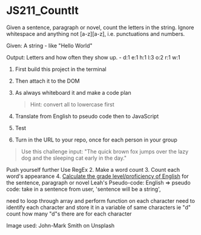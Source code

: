 # JS211_CountIt

Given a sentence, paragraph or novel, count the letters in the string. Ignore whitespace and anything not [a-z][a-z], i.e. punctuations and numbers.

Given: A string - like "Hello World"

Output: Letters and how often they show up. - d:1 e:1 h:1 l:3 o:2 r:1 w:1

1. First build this project in the terminal
2. Then attach it to the DOM
3. As always whiteboard it and make a code plan
   > Hint: convert all to lowercase first
4. Translate from English to pseudo code then to JavaScript
5. Test

6. Turn in the URL to your repo, once for each person in your group

> Use this challenge input: "The quick brown fox jumps over the lazy dog and the sleeping cat early in the day."

Push yourself further
Use RegEx 2. Make a word count 3. Count each word's appearance 4. [Calculate the grade level/proficiency of English](https://www.thoughtco.com/calculating-reading-level-1857103) for the sentence, paragraph or novel
Leah's Pseudo-code:
English => pseudo code:
take in a sentence from user, 'sentence will be a string',

need to loop through array and perform function on each character
need to identify each character and store it in a variable of same characters ie "d"
count how many "d"s there are for each character

Image used: John-Mark Smith on Unsplash

